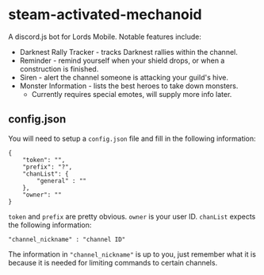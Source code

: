 # steam-activated-mechanoid
A discord.js bot for Lords Mobile. Notable features include:

* Darknest Rally Tracker - tracks Darknest rallies within the channel.
* Reminder - remind yourself when your shield drops, or when a construction is finished.
* Siren - alert the channel someone is attacking your guild's hive.
* Monster Information - lists the best heroes to take down monsters.
   * Currently requires special emotes, will supply more info later.

 ## config.json
 You will need to setup a `config.json` file and fill in the following information:

 ```
 {
     "token": "",
     "prefix": "?",
     "chanList": {
         "general" : ""
     },
     "owner": ""
 }
 ```

 `token` and `prefix` are pretty obvious. `owner` is your user ID. `chanList` expects the following information:

 `"channel_nickname" : "channel ID"`

 The information in `"channel_nickname"` is up to you, just remember what it is because it is needed for limiting commands to certain channels.